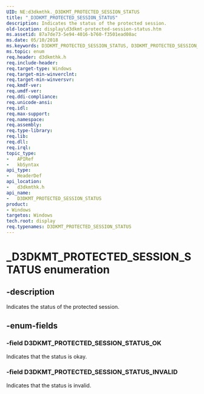 ```yaml
---
UID: NE:d3dkmthk._D3DKMT_PROTECTED_SESSION_STATUS
title: "_D3DKMT_PROTECTED_SESSION_STATUS"
description: Indicates the status of the protected session.
old-location: display\d3dkmt-protected-session-status.htm
ms.assetid: 87a7de73-5e94-4016-b760-f3501ead08ac
ms.date: 05/10/2018
ms.keywords: D3DKMT_PROTECTED_SESSION_STATUS, D3DKMT_PROTECTED_SESSION_STATUS enumeration [Display Devices], D3DKMT_PROTECTED_SESSION_STATUS_INVALID, D3DKMT_PROTECTED_SESSION_STATUS_OK, _D3DKMT_PROTECTED_SESSION_STATUS, d3dkmthk/D3DKMT_PROTECTED_SESSION_STATUS, d3dkmthk/D3DKMT_PROTECTED_SESSION_STATUS_INVALID, d3dkmthk/D3DKMT_PROTECTED_SESSION_STATUS_OK, display.d3dkmt-protected-session-status
ms.topic: enum
req.header: d3dkmthk.h
req.include-header: 
req.target-type: Windows
req.target-min-winverclnt: 
req.target-min-winversvr: 
req.kmdf-ver: 
req.umdf-ver: 
req.ddi-compliance: 
req.unicode-ansi: 
req.idl: 
req.max-support: 
req.namespace: 
req.assembly: 
req.type-library: 
req.lib: 
req.dll: 
req.irql: 
topic_type:
-	APIRef
-	kbSyntax
api_type:
-	HeaderDef
api_location:
-	d3dkmthk.h
api_name:
-	D3DKMT_PROTECTED_SESSION_STATUS
product:
- Windows
targetos: Windows
tech.root: display
req.typenames: D3DKMT_PROTECTED_SESSION_STATUS
---
```


# _D3DKMT_PROTECTED_SESSION_STATUS enumeration


## -description


Indicates the status of the protected session.


## -enum-fields




### -field D3DKMT_PROTECTED_SESSION_STATUS_OK

Indicates that the status is okay.


### -field D3DKMT_PROTECTED_SESSION_STATUS_INVALID

Indicates that the status is invalid.


